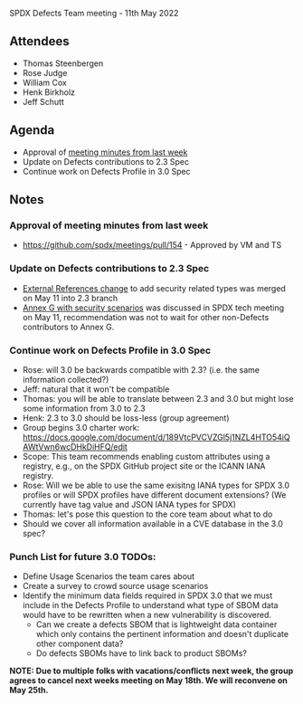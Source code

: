 SPDX Defects Team meeting - 11th May 2022

## Attendees
* Thomas Steenbergen
* Rose Judge
* William Cox
* Henk Birkholz
* Jeff Schutt


## Agenda
* Approval of [meeting minutes from last week](https://github.com/spdx/meetings/pull/150)
* Update on Defects contributions to 2.3 Spec
* Continue work on Defects Profile in 3.0 Spec

## Notes
### Approval of meeting minutes from last week
* https://github.com/spdx/meetings/pull/154 - Approved by VM and TS

### Update on Defects contributions to 2.3 Spec
* [External References change](https://github.com/spdx/spdx-spec/pull/658) to add security related types was merged on May 11 into 2.3 branch
* [Annex G with security scenarios](https://github.com/spdx/spdx-spec/pull/670) was discussed in SPDX tech meeting on May 11, recommendation was not to wait for other non-Defects contributors to Annex G.

### Continue work on Defects Profile in 3.0 Spec
- Rose: will 3.0 be backwards compatible with 2.3? (i.e. the same information collected?)
- Jeff: natural that it won't be compatible
- Thomas: you will be able to translate between 2.3 and 3.0 but might lose some information from 3.0 to 2.3
- Henk: 2.3 to 3.0 should be loss-less (group agreement)
- Group begins 3.0 charter work: https://docs.google.com/document/d/189VtcPVCVZGl5j1NZL4HTO54iQAWtVwn6wcDHkDiHFQ/edit
- Scope: This team recommends enabling custom attributes using a registry, e.g., on the SPDX GitHub project site or the ICANN IANA registry.
- Rose: Will we be able to use the same exisitng IANA types for SPDX 3.0 profiles or will SPDX profiles have different document extensions? (We currently have tag value and JSON IANA types for SPDX)
- Thomas: let's pose this question to the core team about what to do
- Should we cover all information available in a CVE database in the 3.0 spec?

### Punch List for future 3.0 TODOs:
* Define Usage Scenarios the team cares about
* Create a survey to crowd source usage scenarios
* Identify the minimum data fields required in SPDX 3.0 that we must include in the Defects Profile to understand what type of SBOM data would have to be rewritten when a new vulnerability is discovered.
  * Can we create a defects SBOM that is lightweight data container which only contains the pertinent information and doesn't duplicate other component data?
  * Do defects SBOMs have to link back to product SBOMs?

**NOTE: Due to multiple folks with vacations/conflicts next week, the group agrees to cancel next weeks meeting on May 18th. We will reconvene on May 25th.**
